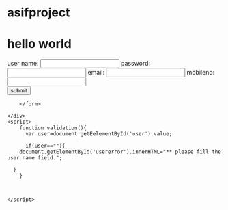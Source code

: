 # asifproject
<!DOCTYPE html>
<html lang="en">
<head>
  <title>developing an home page releted to project asif </title>
  <link rel="stylesheet" href="asif.css">
  
  </head>
  <body>
    <h1>hello world</h1>
    <div class="container">
      <form action="" onsubmit="return validation()">
        <label>user name: </label>
        <input type="text" name="user" id="user">
        <span id='usererror'></span>
         <label>password: </label>
        <input type="text" name="user" id="user">
         <label>email: </label>
        <input type="text" name="user" id="user">
         <label>mobileno: </label>
        <input type="text" name="user" id="user">
        <br>
        <input type="submit" value="submit" name="submit">
  
        </form>
      
    </div>
    <script>
        function validation(){
          var user=document.getEelementById('user').value;
         
          if(user==""){
        document.getElementById('usererror').innerHTML="** please fill the user name field.";
      
      }
        }
      
      
      
    </script>
  </body>
  </html>
    
